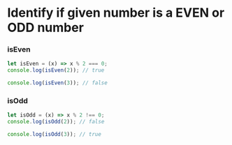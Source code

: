 # Identify if given number is a **EVEN** or **ODD** number

### **isEven**
```js
let isEven = (x) => x % 2 === 0;
console.log(isEven(2)); // true

console.log(isEven(3)); // false
```

### **isOdd**
```js
let isOdd = (x) => x % 2 !== 0;
console.log(isOdd(2)); // false

console.log(isOdd(3)); // true
```